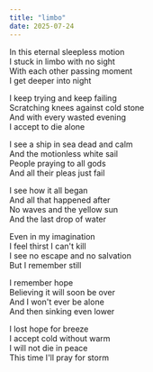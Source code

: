```yaml
---
title: "limbo"
date: 2025-07-24
---
```


In this eternal sleepless motion  
I stuck in limbo with no sight  
With each other passing moment  
I get deeper into night  

I keep trying and keep failing  
Scratching knees against cold stone  
And with every wasted evening  
I accept to die alone  

I see a ship in sea dead and calm  
And the motionless white sail  
People praying to all gods  
And all their pleas just fail  

I see how it all began  
And all that happened after  
No waves and the yellow sun  
And the last drop of water  

Even in my imagination  
I feel thirst I can't kill  
I see no escape and no salvation  
But I remember still  

I remember hope  
Believing it will soon be over  
And I won't ever be alone  
And then sinking even lower  

I lost hope for breeze  
I accept cold without warm  
I will not die in peace  
This time I'll pray for storm  
